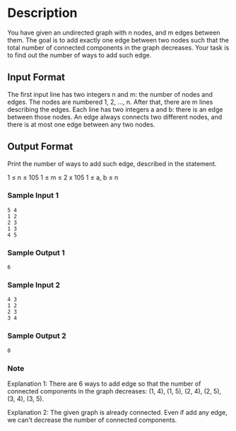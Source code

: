 
# Description
You have given an undirected graph with n nodes, and m edges between them. The goal is to add exactly one edge between two nodes such that the total number of connected components in the graph decreases.
Your task is to find out the number of ways to add such edge.


## Input Format
The first input line has two integers n and m: the number of nodes and edges. The nodes are numbered 1, 2, …, n.
After that, there are m lines describing the edges. Each line has two integers a and b: there is an edge between those nodes.
An edge always connects two different nodes, and there is at most one edge between any two nodes.


## Output Format
Print the number of ways to add such edge, described in the statement.

1 ≤ n ≤ 105
1 ≤ m ≤ 2 x 105
1 ≤ a, b ≤ n
### Sample Input 1

```
5 4
1 2
2 3
1 3
4 5
```

### Sample Output 1
```
6
```
### Sample Input 2
```
4 3
1 2
2 3
3 4
```
### Sample Output 2
```
0
```
### Note
Explanation 1:
There are 6 ways to add edge so that the number of connected components in the graph decreases: (1, 4), (1, 5), (2, 4), (2, 5), (3, 4), (3, 5).

Explanation 2:
The given graph is already connected. Even if add any edge, we can't decrease the number of connected components.
